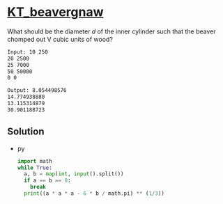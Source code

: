 # [KT_beavergnaw](https://open.kattis.com/problems/beavergnaw)

What should be the diameter 𝑑 of the inner cylinder such that the beaver chomped out V cubic units of wood?

```txt
Input: 10 250
20 2500
25 7000
50 50000
0 0

Output: 8.054498576
14.774938880
13.115314879
30.901188723
```

## Solution

* py

  ```py
  import math
  while True:
    a, b = map(int, input().split())
    if a == b == 0:
      break
    print((a * a * a - 6 * b / math.pi) ** (1/3))
  ```

